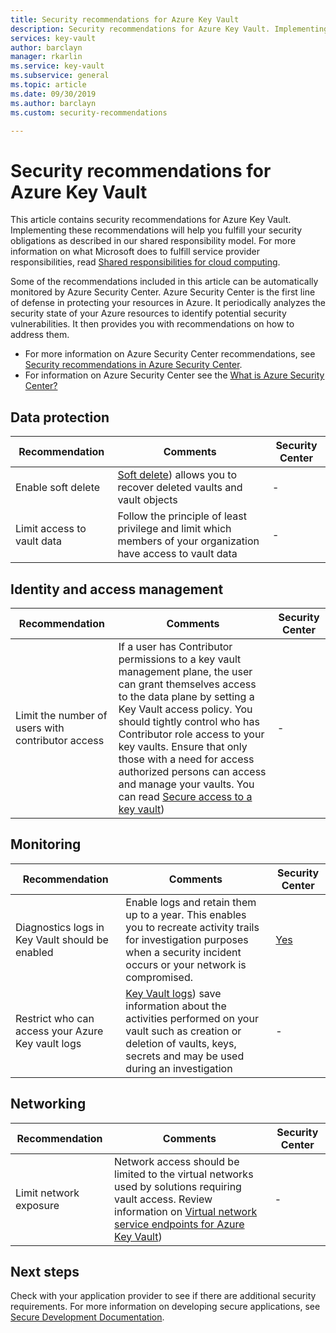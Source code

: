 ```yaml
---
title: Security recommendations for Azure Key Vault
description: Security recommendations for Azure Key Vault. Implementing this guidance will help you fulfill your security obligations as described in our shared responsibility model
services: key-vault
author: barclayn
manager: rkarlin
ms.service: key-vault
ms.subservice: general
ms.topic: article
ms.date: 09/30/2019
ms.author: barclayn
ms.custom: security-recommendations

---
```


# Security recommendations for Azure Key Vault

This article contains security recommendations for Azure Key Vault. Implementing these recommendations will help you fulfill your security obligations as described in our shared responsibility model. For more information on what Microsoft does to fulfill service provider responsibilities, read [Shared responsibilities for cloud computing](https://gallery.technet.microsoft.com/Shared-Responsibilities-81d0ff91).

Some of the recommendations included in this article can be automatically monitored by Azure Security Center. Azure Security Center is the first line of defense in protecting your resources in Azure. It periodically analyzes the security state of your Azure resources to identify potential security vulnerabilities. It then provides you with recommendations on how to address them.

- For more information on Azure Security Center recommendations, see [Security recommendations in Azure Security Center](../../security-center/security-center-recommendations.md).
- For information on Azure Security Center see the [What is Azure Security Center?](../../security-center/security-center-intro.md)

## Data protection

| Recommendation | Comments | Security Center |
|-|----|--|
|Enable soft delete | [Soft delete](overview-soft-delete.md)) allows you to recover deleted vaults and vault objects |  - |
| Limit access to vault data  | Follow the principle of least privilege and limit which members of your organization have access to vault data |  - |

## Identity and access management

| Recommendation | Comments | Security Center |
|-|----|--|
| Limit the number of users with contributor access | If a user has Contributor permissions to a key vault management plane, the user can grant themselves access to the data plane by setting a Key Vault access policy. You should tightly control who has Contributor role access to your key vaults. Ensure that only those with a need for access authorized persons can access and manage your vaults. You can read [Secure access to a key vault](secure-your-key-vault.md)) | - |

## Monitoring

| Recommendation | Comments | Security Center |
|-|----|--|
 Diagnostics logs in Key Vault should be enabled | Enable logs and retain them up to a year. This enables you to recreate activity trails for investigation purposes when a security incident occurs or your network is compromised. | [Yes](../../security-center/security-center-identity-access.md) |
| Restrict who can access your Azure Key vault logs | [Key Vault logs](logging.md)) save information about the activities performed on your vault such as creation or deletion of vaults, keys, secrets and may be used during an investigation |  - |

## Networking

| Recommendation | Comments | Security Center |
|-|----|--|
|Limit network exposure | Network access should be limited to the virtual networks used by solutions requiring vault access. Review information on [Virtual network service endpoints for Azure Key Vault](overview-vnet-service-endpoints.md)) | - |

## Next steps

Check with your application provider to see if there are additional security requirements. For more information on developing secure applications, see [Secure Development Documentation](../../security/fundamentals/abstract-develop-secure-apps.md).

